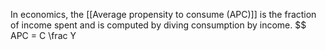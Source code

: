 In economics, the [[Average propensity to consume (APC)]] is the fraction of income spent and is computed by diving consumption by income.
$$ APC = C \frac Y